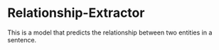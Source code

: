 # Relationship-Extractor
This is a model that predicts the relationship between two entities in a sentence.
